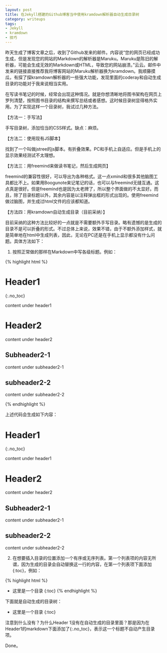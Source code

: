 ```yaml
---
layout: post
title: 在Jekyll搭建的Github博客当中使用kramdown解析器自动生成目录树
category: writeups
tags:
- Jekyll
- kramdown
- 技巧
---
```


昨天生成了博客文章之后，收到了Github发来的邮件。内容说“您的网页已经成功生成，但是发现您的网站的Markdown的解析器是Maruku。Maruku是陈旧的解析器，可能会生成无效的Markdown或HTML，导致您的网站崩溃。”云云。邮件中发来的链接直接推荐我将博客网站的Maruku解析器换为kramdown。我顺藤摸瓜，有探了探kramdown解析器的一些强大功能，发现里面的coderay和自动生成目录的功能对于我来说相当实用。
<!--more-->

在写读书笔记的时候，经常会出现这种情况。就是你想清晰地将图书架构在网页上罗列清楚，按照图书目录的结构来撰写总结或者感想。这时候目录树显得格外实用。为了实现这样一个目录树，我试过几种方法。

【方法一：手写法】

手写目录树，添加恰当的CSS样式。缺点：麻烦。

【方法二：使用现有JS脚本】

找到了一个叫做jstree的js脚本。有折叠效果。PC和手机上自适应。但是手机上的显示效果经测试不太理想。

【方法三：用freemind来做读书笔记，然后生成网页】

freemind的兼容性很好，可以导出为各种格式。这一点xmind和很多其他脑图工具都比不上。如果用Boogunote来记笔记的话，也可以与freemind无缝互通。这点真是很好。但是freemind也是因为太老牌了，所以整个界面做的不太显好。而且，除了目录标题以外，其余内容是以注释弹出框的形式出现的。使用freemind做过脑图，并生成过html文件的应该都知道。

【方法四：用kramdown自动生成目录（目前采纳）】

目前采纳的这种方法比较好的一点就是不需要额外手写目录。略有遗憾的是生成的目录不是可以折叠的形式。不过总体上来说，效果不错，由于不额外添加样式，就是简单地在html中生成列表，因此，无论在PC还是在手机上显示都没有什么问题。具体方法如下：

1. 按照正常做的那样在Markdown中写各级标题。例如：

{% highlight html %}

# Header1
{:.no_toc}

content under header1

# Header2

content under header2

## Subheader2-1

content under subheader2-1

## subheader2-2

content under subheader2-2

{% endhighlight %}

上述代码会生成如下内容：

# Header1
{:.no_toc}

content under header1

# Header2

content under header2

## Subheader2-1

content under subheader2-1

## subheader2-2

content under subheader2-2

2. 在想要插入目录的位置添加一个有序或无序列表。第一个列表项的内容无所谓，因为生成的目录会自动替换这一行的内容，在第一个列表项下面添加{:toc}，例如：

{% highlight html %}
- 这里是一个目录
{:toc}
{% endhighlight %}

下面就是自动生成的目录树：

- 这里是一个目录
{:toc}

注意到什么没有？为什么Header 1没有在自动生成的目录里面？那是因为在Header1的markdown下面添加了{:.no_toc}，表示这一个标题不自动产生目录项。

Done。

